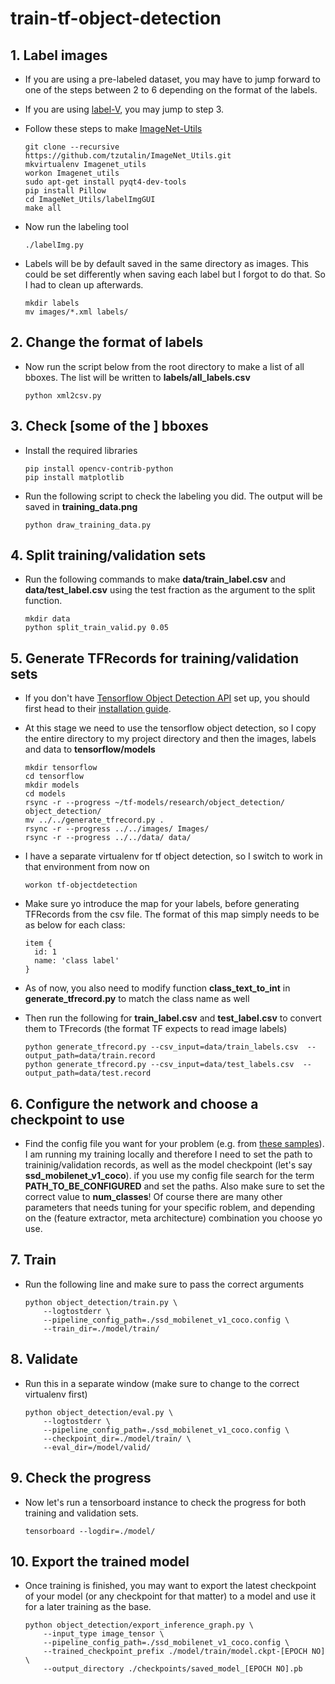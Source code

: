 # train-tf-object-detection

## 1. Label images 

  - If you are using a pre-labeled dataset, you may have to jump forward to one of the steps between 2 to 6 depending on the format of the labels.
  
  - If you are using [label-V](https://github.com/innovationgarage/label-V), you may jump to step 3.

  - Follow these steps to make [ImageNet-Utils](https://github.com/tzutalin/ImageNet_Utils)
  
        git clone --recursive https://github.com/tzutalin/ImageNet_Utils.git  
        mkvirtualenv Imagenet_utils
        workon Imagenet_utils
        sudo apt-get install pyqt4-dev-tools
        pip install Pillow
        cd ImageNet_Utils/labelImgGUI
        make all
    
  - Now run the labeling tool
  
        ./labelImg.py
    
  - Labels will be by default saved in the same directory as images. This could be set differently when saving each label but I forgot to do that. So I had to clean up afterwards.
  
        mkdir labels
        mv images/*.xml labels/
  
## 2. Change the format of labels
  
  - Now run the script below from the root directory to make a list of all bboxes. The list will be written to __labels/all_labels.csv__
  
        python xml2csv.py
         
## 3. Check [some of the ] bboxes

  - Install the required libraries
  
        pip install opencv-contrib-python
        pip install matplotlib
      
  - Run the following script to check the labeling you did. The output will be saved in __training_data.png__ 
  
        python draw_training_data.py

## 4. Split training/validation sets

  - Run the following commands to make __data/train_label.csv__ and __data/test_label.csv__ using the test fraction as the argument to the split function.
  
        mkdir data
        python split_train_valid.py 0.05
     
## 5. Generate TFRecords for training/validation sets

  - If you don't have [Tensorflow Object Detection API](https://github.com/tensorflow/models/tree/master/research/object_detection) set up, you should first head to their [installation guide](https://github.com/tensorflow/models/blob/master/research/object_detection/g3doc/installation.md).

  - At this stage we need to use the tensorflow object detection, so I copy the entire directory to my project directory and then the images, labels and data to __tensorflow/models__
  
        mkdir tensorflow
        cd tensorflow
        mkdir models
        cd models
        rsync -r --progress ~/tf-models/research/object_detection/ object_detection/
        mv ../../generate_tfrecord.py .
        rsync -r --progress ../../images/ Images/
        rsync -r --progress ../../data/ data/
       
  - I have a separate virtualenv for tf object detection, so I switch to work in that environment from now on
  
        workon tf-objectdetection
        
  - Make sure yo introduce the map for your labels, before generating TFRecords from the csv file. The format of this map simply needs to be as below for each class:

        item {
          id: 1
          name: 'class label'
        }
        
  - As of now, you also need to modify function __class_text_to_int__ in __generate_tfrecord.py__ to match the class name as well         

  - Then run the following for  __train_label.csv__ and __test_label.csv__ to convert them to TFrecords (the format TF expects to read image labels)
  
        python generate_tfrecord.py --csv_input=data/train_labels.csv  --output_path=data/train.record
        python generate_tfrecord.py --csv_input=data/test_labels.csv  --output_path=data/test.record
        
## 6. Configure the network and choose a checkpoint to use

  - Find the config file you want for your problem (e.g. from [these samples](https://github.com/tensorflow/models/tree/master/research/object_detection/samples/configs)). I am running my training locally and therefore I need to set the path to traininig/validation records, as well as the model checkpoint (let's say __ssd_mobilenet_v1_coco__). if you use my config file search for the term __PATH_TO_BE_CONFIGURED__ and set the paths. Also make sure to set the correct value to __num_classes__! Of course there are many other parameters that needs tuning for your specific roblem, and depending on the (feature extractor, meta architecture) combination you choose yo use.
  
## 7. Train

  - Run the following line and make sure to pass the correct arguments

        python object_detection/train.py \
            --logtostderr \
            --pipeline_config_path=./ssd_mobilenet_v1_coco.config \
            --train_dir=./model/train/

      
## 8. Validate

  - Run this in a separate window (make sure to change to the correct virtualenv first)
  
        python object_detection/eval.py \
            --logtostderr \
            --pipeline_config_path=./ssd_mobilenet_v1_coco.config \
            --checkpoint_dir=./model/train/ \
            --eval_dir=/model/valid/
        
## 9. Check the progress

  - Now let's run a tensorboard instance to check the progress for both training and validation sets.
  
        tensorboard --logdir=./model/
        
## 10. Export the trained model

  - Once training is finished, you may want to export the latest checkpoint of your model (or any checkpoint for that matter) to a model and use it for a later training as the base.
  
        python object_detection/export_inference_graph.py \
            --input_type image_tensor \
            --pipeline_config_path=./ssd_mobilenet_v1_coco.config \
            --trained_checkpoint_prefix ./model/train/model.ckpt-[EPOCH NO] \
            --output_directory ./checkpoints/saved_model_[EPOCH NO].pb
      
